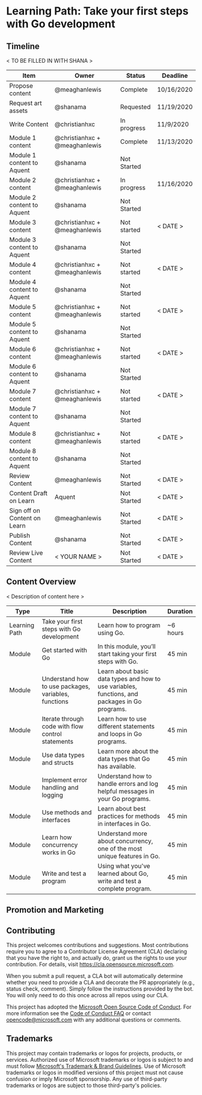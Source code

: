 # Learning Path: Take your first steps with Go development

## Timeline

< TO BE FILLED IN WITH SHANA >

| Item | Owner | Status | Deadline |
|------|-------|--------|----------|
| Propose content | @meaghanlewis | Complete | 10/16/2020 |
| Request art assets | @shanama | Requested | 11/19/2020 |
| Write Content | @christianhxc | In progress | 11/9/2020|
| Module 1 content | @christianhxc + @meaghanlewis | Complete | 11/13/2020 |
| Module 1 content to Aquent | @shanama | Not Started |  |
| Module 2 content | @christianhxc + @meaghanlewis | In progress | 11/16/2020 |
| Module 2 content to Aquent | @shanama | Not Started |  |
| Module 3 content | @christianhxc + @meaghanlewis | Not started | < DATE > |
| Module 3 content to Aquent | @shanama | Not Started |  |
| Module 4 content | @christianhxc + @meaghanlewis | Not started | < DATE > |
| Module 4 content to Aquent | @shanama | Not Started |  |
| Module 5 content | @christianhxc + @meaghanlewis | Not started | < DATE > |
| Module 5 content to Aquent | @shanama | Not Started |  |
| Module 6 content | @christianhxc + @meaghanlewis | Not started | < DATE > |
| Module 6 content to Aquent | @shanama | Not Started |  |
| Module 7 content | @christianhxc + @meaghanlewis | Not started | < DATE > |
| Module 7 content to Aquent | @shanama | Not Started |  |
| Module 8 content | @christianhxc + @meaghanlewis | Not started | < DATE > |
| Module 8 content to Aquent | @shanama | Not Started |  |
| Review Content | @meaghanlewis | Not Started | < DATE > |
| Content Draft on Learn | Aquent | Not Started | < DATE > |
| Sign off on Content on Learn | @meaghanlewis | Not Started | < DATE > |
| Publish Content | @shanama | Not Started | < DATE > |
| Review Live Content | < YOUR NAME > | Not Started | < DATE > |

## Content Overview

< Description of content here >

| Type | Title | Description | Duration |
|------|-------|-------------|----------|
| Learning Path | Take your first steps with Go development | Learn how to program using Go. | ~6 hours |
| Module | Get started with Go | In this module, you’ll start taking your first steps with Go. | 45 min |
| Module | Understand how to use packages, variables, functions | Learn about basic data types and how to use variables, functions, and packages in Go programs. | 45 min |
| Module | Iterate through code with flow control statements | Learn how to use different statements and loops in Go programs. | 45 min |
| Module | Use data types and structs | Learn more about the data types that Go has available. | 45 min |
| Module | Implement error handling and logging | Understand how to handle errors and log helpful messages in your Go programs. | 45 min |
| Module | Use methods and interfaces | Learn about best practices for methods in interfaces in Go. | 45 min |
| Module | Learn how concurrency works in Go | Understand more about concurrency, one of the most unique features in Go. | 45 min |
| Module | Write and test a program | Using what you've learned about Go, write and test a complete program. | 45 min |

## Promotion and Marketing

## Contributing

This project welcomes contributions and suggestions.  Most contributions require you to agree to a
Contributor License Agreement (CLA) declaring that you have the right to, and actually do, grant us
the rights to use your contribution. For details, visit https://cla.opensource.microsoft.com.

When you submit a pull request, a CLA bot will automatically determine whether you need to provide
a CLA and decorate the PR appropriately (e.g., status check, comment). Simply follow the instructions
provided by the bot. You will only need to do this once across all repos using our CLA.

This project has adopted the [Microsoft Open Source Code of Conduct](https://opensource.microsoft.com/codeofconduct/).
For more information see the [Code of Conduct FAQ](https://opensource.microsoft.com/codeofconduct/faq/) or
contact [opencode@microsoft.com](mailto:opencode@microsoft.com) with any additional questions or comments.

## Trademarks

This project may contain trademarks or logos for projects, products, or services. Authorized use of Microsoft 
trademarks or logos is subject to and must follow 
[Microsoft's Trademark & Brand Guidelines](https://www.microsoft.com/en-us/legal/intellectualproperty/trademarks/usage/general).
Use of Microsoft trademarks or logos in modified versions of this project must not cause confusion or imply Microsoft sponsorship.
Any use of third-party trademarks or logos are subject to those third-party's policies.
